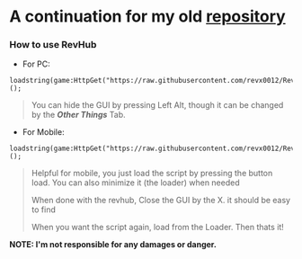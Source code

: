 # A continuation for my old [repository](https://github.com/revx0012/rev-hub-roblox) 

### How to use RevHub

- For PC:

```
loadstring(game:HttpGet("https://raw.githubusercontent.com/revx0012/RevHub/refs/heads/main/revhub.lua"))();
```

> You can hide the GUI by pressing Left Alt, though it can be changed by the **_Other Things_** Tab.


- For Mobile:

```
loadstring(game:HttpGet("https://raw.githubusercontent.com/revx0012/RevHub/refs/heads/main/loader.lua"))();
```

> Helpful for mobile, you just load the script by pressing the button load. You can also minimize it (the loader) when needed
> 
> When done with the revhub, Close the GUI by the X. it should be easy to find
> 
> When you want the script again, load from the Loader. Then thats it!

**NOTE: I'm not responsible for any damages or danger.**
